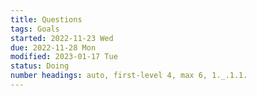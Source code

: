 ```yaml
---
title: Questions
tags: Goals
started: 2022-11-23 Wed
due: 2022-11-28 Mon
modified: 2023-01-17 Tue
status: Doing
number headings: auto, first-level 4, max 6, 1._.1.1.
---
```





